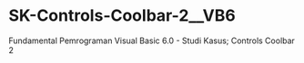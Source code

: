 # SK-Controls-Coolbar-2__VB6
Fundamental Pemrograman Visual Basic 6.0 - Studi Kasus; Controls Coolbar 2
